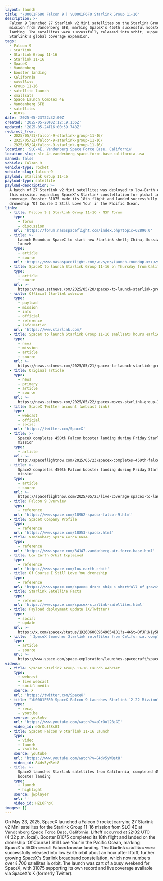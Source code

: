```yaml
---
layout: launch
title: "\U0001F680 Falcon 9 | \U0001F6F0 Starlink Group 11-16"
description: >-
  Falcon 9 launched 27 Starlink v2 Mini satellites on the Starlink Group 11-16
  mission from Vandenberg SFB, marking SpaceX's 450th successful booster
  landing. The satellites were successfully released into orbit, supporting
  Starlink's global coverage expansion.
tags:
  - Falcon 9
  - Starlink
  - Starlink Group 11-16
  - Starlink 11-16
  - SpaceX
  - Vandenberg
  - booster landing
  - California
  - satellite
  - Group 11-16
  - satellite launch
  - smallsats
  - Space Launch Complex 4E
  - Vandenberg SFB
  - satellites
  - B1075
date: '2025-05-23T22:32:00Z'
created: '2025-05-20T02:12:19.136Z'
updated: '2025-05-24T16:00:59.748Z'
redirect_from:
  - 2025/05/21/falcon-9-starlink-group-11-16/
  - 2025/05/22/falcon-9-starlink-group-11-16/
  - 2025/05/24/falcon-9-starlink-group-11-16/
location: 'SLC-4E, Vandenberg Space Force Base, California'
location-slug: slc-4e-vandenberg-space-force-base-california-usa
manned: false
vehicle: Falcon 9
vehicle-type: rocket
vehicle-slug: falcon-9
payload: Starlink Group 11-16
payload-type: satellite
payload-description: >-
  A batch of 27 Starlink v2 Mini satellites was deployed to low-Earth orbit on
  this mission, expanding SpaceX's Starlink constellation for global internet
  coverage. Booster B1075 made its 18th flight and landed successfully on the
  droneship 'Of Course I Still Love You' in the Pacific Ocean.
links:
  - title: Falcon 9 | Starlink Group 11-16 - NSF Forum
    type:
      - forum
      - discussion
    url: 'https://forum.nasaspaceflight.com/index.php?topic=62890.0'
  - title: >-
      Launch Roundup: SpaceX to start new Starlink shell; China, Russia also
      launch
    type:
      - article
      - source
    url: 'https://www.nasaspaceflight.com/2025/05/launch-roundup-051925/'
  - title: SpaceX to launch Starlink Group 11-16 on Thursday from California
    type:
      - article
      - source
    url: >-
      https://news.satnews.com/2025/05/20/spacex-to-launch-starlink-group-11-16-on-thursday-from-california/
  - title: Official Starlink website
    type:
      - payload
      - mission
      - info
      - official
      - reference
      - information
    url: 'https://www.starlink.com/'
  - title: SpaceX to launch Starlink Group 11-16 smallsats hours earlier on Thursday
    type:
      - news
      - mission
      - article
      - source
    url: >-
      https://news.satnews.com/2025/05/21/spacex-to-launch-starlink-group-11-16-smallsats-hours-earlier-on-thursday/
  - title: Original article
    type:
      - news
      - primary
      - article
      - source
    url: >-
      https://news.satnews.com/2025/05/22/spacex-moves-starlink-group-11-16-smallsats-launch-to-friday-due-to-various-factors/
  - title: SpaceX Twitter account (webcast link)
    type:
      - webcast
      - official
      - social
    url: 'https://twitter.com/SpaceX'
  - title: >-
      SpaceX completes 450th Falcon booster landing during Friday Starlink
      mission
    type:
      - article
    url: >-
      http://spaceflightnow.com/2025/05/23/spacex-completes-450th-falcon-booster-landing-during-friday-starlink-mission/
  - title: >-
      SpaceX completes 450th Falcon booster landing during Friday Starlink
      mission
    type:
      - article
      - source
    url: >-
      https://spaceflightnow.com/2025/05/23/live-coverage-spacex-to-launch-west-coast-falcon-9-with-starlink-satellites/
  - title: Falcon 9 Overview
    type:
      - reference
    url: 'https://www.space.com/18962-spacex-falcon-9.html'
  - title: SpaceX Company Profile
    type:
      - reference
    url: 'https://www.space.com/18853-spacex.html'
  - title: Vandenberg Space Force Base
    type:
      - reference
    url: 'https://www.space.com/34147-vandenberg-air-force-base.html'
  - title: Low Earth Orbit Explained
    type:
      - reference
    url: 'https://www.space.com/low-earth-orbit'
  - title: Of Course I Still Love You droneship
    type:
      - reference
    url: 'https://www.space.com/spacex-drone-ship-a-shortfall-of-gravitas'
  - title: Starlink Satellite Facts
    type:
      - reference
    url: 'https://www.space.com/spacex-starlink-satellites.html'
  - title: Payload deployment update (X/Twitter)
    type:
      - social
      - update
    url: >-
      https://x.com/spacex/status/1926060089649054181?s=46&t=OfJPiNIy5PowOsEO5duUhA
  - title: ' SpaceX launches Starlink satellites from California, completed 450th booster landing (video)  '
    type:
      - article
      - source
    url: >-
      https://www.space.com/space-exploration/launches-spacecraft/spacex-starlink-11-16-b1075-vsfb-ocisly
videos:
  - title: SpaceX Starlink Group 11-16 Launch Webcast
    type:
      - webcast
      - live webcast
      - social media
    source: X
    url: 'https://twitter.com/SpaceX'
  - title: "\U0001F680 SpaceX Falcon 9 Launches Starlink 12-22 Mission"
    type:
      - recap
      - youtube
    source: youtube
    url: 'https://www.youtube.com/watch?v=eOrOul28sGI'
    video_id: eOrOul28sGI
  - title: SpaceX Falcon 9 Starlink 11-16 Launch
    type:
      - video
      - launch
      - YouTube
    source: youtube
    url: 'https://www.youtube.com/watch?v=84dv5yW8et8'
    video_id: 84dv5yW8et8
  - title: >-
      SpaceX launches Starlink satellites from California, completed 450th
      booster landing
    type:
      - launch
      - highlight
    source: jwplayer
    url: ''
    video_id: HZL6FhoK
images: []
---
```

On May 23, 2025, SpaceX launched a Falcon 9 rocket carrying 27 Starlink v2 Mini satellites for the Starlink Group 11-16 mission from SLC-4E at Vandenberg Space Force Base, California. Liftoff occurred at 22:32 UTC (4:32 p.m. local). Booster B1075 completed its 18th flight and landed on the droneship 'Of Course I Still Love You' in the Pacific Ocean, marking SpaceX's 450th overall Falcon booster landing. The Starlink satellites were successfully released into low Earth orbit about an hour after liftoff, further growing SpaceX's Starlink broadband constellation, which now numbers over 8,700 satellites in orbit. The launch was part of a busy weekend for SpaceX, with B1075 supporting its own record and live coverage available via SpaceX's X (formerly Twitter).
